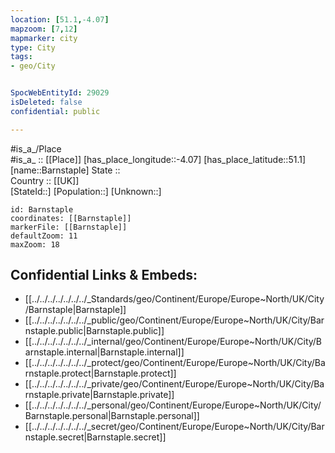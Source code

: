 ```yaml
---
location: [51.1,-4.07] 
mapzoom: [7,12] 
mapmarker: city 
type: City
tags:
- geo/City


SpocWebEntityId: 29029
isDeleted: false
confidential: public

---
```

#is_a_/Place  
#is_a_ :: [[Place]] 
[has_place_longitude::-4.07] 
[has_place_latitude::51.1] 
[name::Barnstaple] 
State ::  
Country :: [[UK]]  
[StateId::] 
[Population::] 
[Unknown::] 


```leaflet
id: Barnstaple
coordinates: [[Barnstaple]] 
markerFile: [[Barnstaple]] 
defaultZoom: 11 
maxZoom: 18
```


## Confidential Links & Embeds: 
- [[../../../../../../../_Standards/geo/Continent/Europe/Europe~North/UK/City/Barnstaple|Barnstaple]] 
- [[../../../../../../../_public/geo/Continent/Europe/Europe~North/UK/City/Barnstaple.public|Barnstaple.public]] 
- [[../../../../../../../_internal/geo/Continent/Europe/Europe~North/UK/City/Barnstaple.internal|Barnstaple.internal]] 
- [[../../../../../../../_protect/geo/Continent/Europe/Europe~North/UK/City/Barnstaple.protect|Barnstaple.protect]] 
- [[../../../../../../../_private/geo/Continent/Europe/Europe~North/UK/City/Barnstaple.private|Barnstaple.private]] 
- [[../../../../../../../_personal/geo/Continent/Europe/Europe~North/UK/City/Barnstaple.personal|Barnstaple.personal]] 
- [[../../../../../../../_secret/geo/Continent/Europe/Europe~North/UK/City/Barnstaple.secret|Barnstaple.secret]] 
